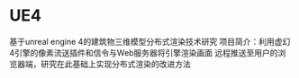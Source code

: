 # UE4
基于unreal engine 4的建筑物三维模型分布式渲染技术研究
项目简介：利用虚幻4引擎的像素流送插件和信令与Web服务器将引擎渲染画面
          远程推送至用户的浏览器端，研究在此基础上实现分布式渲染的改进方法

